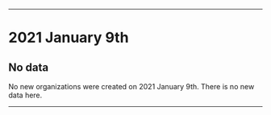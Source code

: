 
***

# 2021 January 9th

## No data

No new organizations were created on 2021 January 9th. There is no new data here.

***
